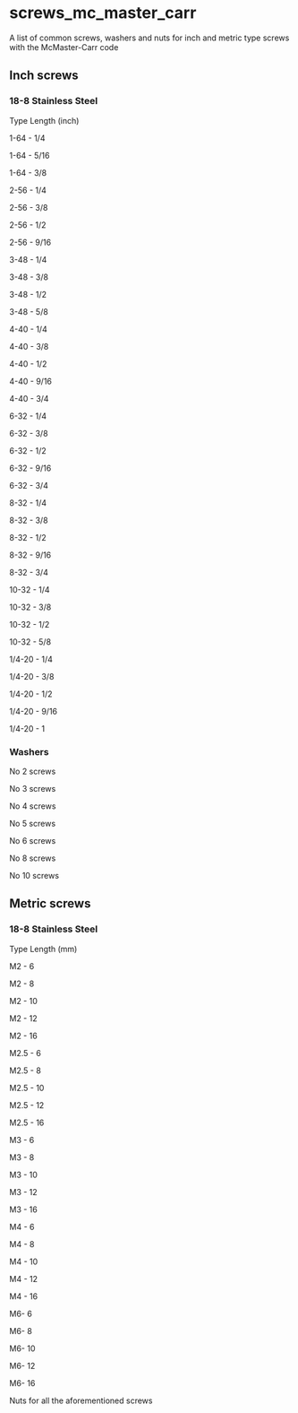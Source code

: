# screws_mc_master_carr
A list of common screws, washers and nuts for inch and metric type screws with the McMaster-Carr code

## Inch screws		
### 18-8 Stainless Steel		
		
Type	Length (inch)	

1-64 - 1/4

1-64 - 5/16

1-64 - 3/8

		
2-56   -	1/4	

2-56   -	3/8	

2-56   -	1/2	

2-56   -	9/16

		
3-48 - 	1/4	

3-48 - 	3/8	

3-48 - 	1/2	

3-48 - 	5/8	

		
4-40 -	1/4	

4-40 -	3/8	

4-40 -	1/2	

4-40 -	9/16

4-40 -	3/4	

		
6-32	- 1/4

6-32	- 3/8	

6-32	- 1/2	

6-32	- 9/16

6-32	- 3/4	

		
8-32	- 1/4	

8-32	- 3/8	

8-32	- 1/2	

8-32	- 9/16

8-32	- 3/4	

		
10-32	- 1/4

10-32	- 3/8

10-32	- 1/2

10-32	- 5/8

		
1/4-20	- 1/4	

1/4-20	- 3/8	

1/4-20	- 1/2	

1/4-20	- 9/16

1/4-20	- 1	
	

### Washers		
No 2 screws	

No 3 screws		

No 4 screws		

No 5 screws	

No 6 screws		

No 8 screws		

No 10 screws		

## Metric screws	
### 18-8 Stainless Steel	
	
Type	Length (mm)

M2 -	6

M2 -	8

M2 -	10

M2 -	12

M2 -	16

	
M2.5 -	6

M2.5 -	8

M2.5 -	10

M2.5 -	12

M2.5 -	16

	
M3 - 	6

M3 - 	8

M3 - 	10

M3 - 	12

M3 - 	16

	
M4 - 	6

M4 - 	8

M4 - 	10

M4 - 	12

M4 - 	16

	
M6-	6

M6-	8

M6-	10

M6-	12

M6-	16


Nuts for all the aforementioned screws
